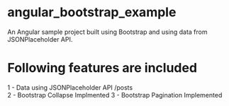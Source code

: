# angular_bootstrap_example
An Angular sample project built using Bootstrap and using data from JSONPlaceholder API.
# Following features are included
1 - Data using JSONPlaceholder API /posts <br>
2 - Bootstrap Collapse Implmented
3 - Bootstrap Pagination Implemented

